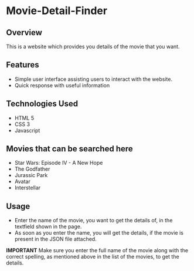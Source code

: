 # Movie-Detail-Finder

## Overview
This is a website which provides you details of the movie that you want.

## Features
- Simple user interface assisting users to interact with the website.
- Quick response with useful information

## Technologies Used
- HTML 5
- CSS 3
- Javascript

## Movies that can be searched here
- Star Wars: Episode IV - A New Hope
- The Godfather
- Jurassic Park
- Avatar
- Interstellar

## Usage
- Enter the name of the movie, you want to get the details of, in the textfield shown in the page.
- As soon as you enter the name, you will get the details, if the movie is present in the JSON file attached.

**IMPORTANT**
Make sure you enter the full name of the movie along with the correct spelling, as mentioned above in the list of the movies, to get the details.
